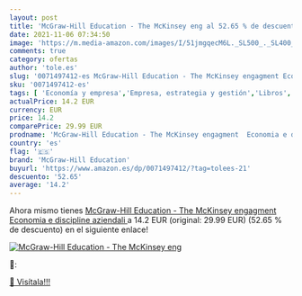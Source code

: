```yaml
---
layout: post
title: 'McGraw-Hill Education - The McKinsey eng al 52.65 % de descuento'
date: 2021-11-06 07:34:50
image: 'https://m.media-amazon.com/images/I/51jmgqecM6L._SL500_._SL400_.jpg'
comments: true
category: ofertas
author: 'tole.es'
slug: '0071497412-es McGraw-Hill Education - The McKinsey engagment Economia e...'
sku: '0071497412-es'
tags: [ 'Economía y empresa','Empresa, estrategia y gestión','Libros','mcgraw-hill education', ]
actualPrice: 14.2 EUR
currency: EUR
price: 14.2
comparePrice: 29.99 EUR
prodname: 'McGraw-Hill Education - The McKinsey engagment  Economia e discipline aziendali '
country: 'es'
flag: '🇪🇸'
brand: 'McGraw-Hill Education'
buyurl: 'https://www.amazon.es/dp/0071497412/?tag=tolees-21'
descuento: '52.65'
average: '14.2'
---
```


Ahora mismo tienes [McGraw-Hill Education - The McKinsey engagment  Economia e discipline aziendali ](https://www.amazon.es/dp/0071497412/?tag=tolees-21) a 14.2 EUR (original: 29.99 EUR) (52.65 %  de descuento) en el siguiente enlace!

[![McGraw-Hill Education - The McKinsey eng](https://m.media-amazon.com/images/I/51jmgqecM6L._SL500_._SL400_.jpg)](https://www.amazon.es/dp/0071497412/?tag=tolees-21)

🔎:


[🛒 Visítala!!!](https://www.amazon.es/dp/0071497412/?tag=tolees-21)
